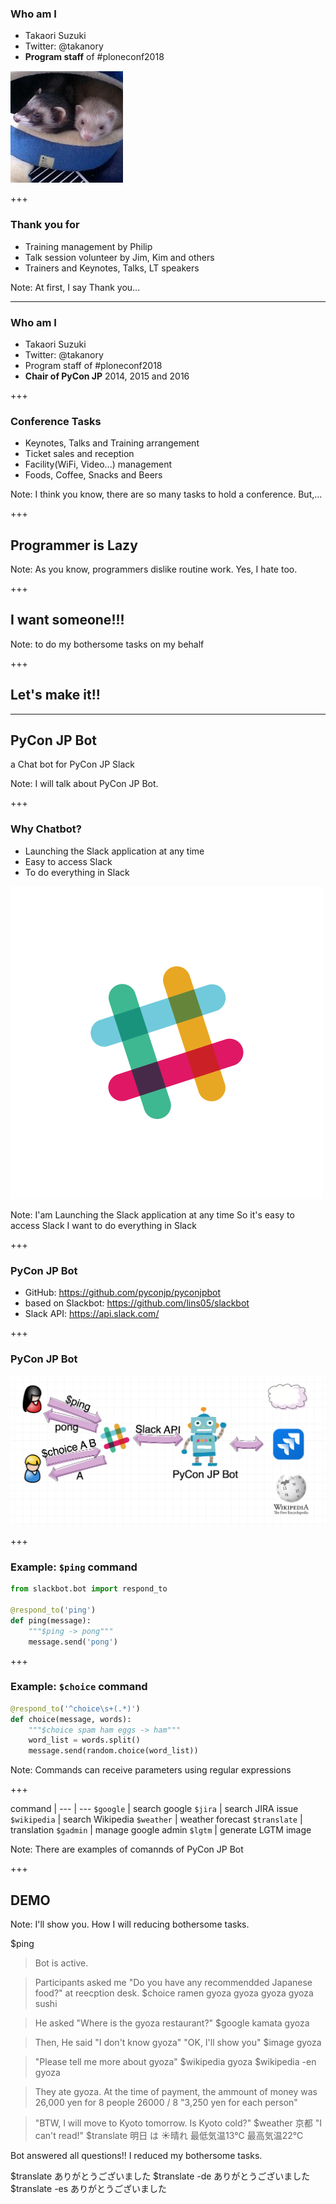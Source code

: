 ### Who am I

* Takaori Suzuki
* Twitter: @takanory
* **Program staff** of #ploneconf2018

![takanory](assets/images/kurokuri.jpg)

+++

### Thank you for

* Training management by Philip
* Talk session volunteer by Jim, Kim and others
* Trainers and Keynotes, Talks, LT speakers

Note:
At first, I say Thank you...

---

### Who am I

* Takaori Suzuki
* Twitter: @takanory
* Program staff of #ploneconf2018
* **Chair of PyCon JP** 2014, 2015 and 2016

+++

### Conference Tasks

* Keynotes, Talks and Training arrangement
* Ticket sales and reception
* Facility(WiFi, Video...) management
* Foods, Coffee, Snacks and Beers

Note:
I think you know, there are so many tasks to hold a conference.
But,...

+++

## Programmer is Lazy

Note:
As you know, programmers dislike routine work.
Yes, I hate too.

+++

## I want someone!!!

Note:
to do my bothersome tasks on my behalf

+++

## Let's make it!!

---

## PyCon JP Bot

a Chat bot for PyCon JP Slack

Note:
I will talk about PyCon JP Bot.

+++

### Why Chatbot?

* Launching the Slack application at any time
* Easy to access Slack
* To do everything in Slack

![slack](20181109ploneconf/images/slack.png)

Note: 
I'am Launching the Slack application at any time
So it's easy to access Slack
I want to do everything in Slack

+++

### PyCon JP Bot

* GitHub: https://github.com/pyconjp/pyconjpbot
* based on Slackbot: https://github.com/lins05/slackbot
* Slack API: https://api.slack.com/

+++

### PyCon JP Bot

![architecture](20181109ploneconf/images/architecture.png)

+++

### Example: `$ping` command

```python
from slackbot.bot import respond_to

@respond_to('ping')
def ping(message):
    """$ping -> pong"""
    message.send('pong')
```

+++

### Example: `$choice` command

```python
@respond_to('^choice\s+(.*)')
def choice(message, words):
    """$choice spam ham eggs -> ham"""
    word_list = words.split()
    message.send(random.choice(word_list))
```

Note:
Commands can receive parameters using regular expressions

+++

command |
--- | ---
`$google` | search google
`$jira` | search JIRA issue
`$wikipedia` | search Wikipedia
`$weather` | weather forecast
`$translate` | translation
`$gadmin` | manage google admin
`$lgtm` | generate LGTM image

Note:
There are examples of comannds of PyCon JP Bot

+++

## DEMO

Note:
I'll show you.
How I will reducing bothersome tasks.

$ping
> Bot is active.

> Participants asked me "Do you have any recommendded Japanese food?" at reecption desk.
$choice ramen gyoza gyoza gyoza gyoza sushi

> He asked "Where is the gyoza restaurant?"
$google kamata gyoza

> Then, He said "I don't know gyoza"
> "OK, I'll show you"
$image gyoza

> "Please tell me more about gyoza"
$wikipedia gyoza
$wikipedia -en gyoza

> They ate gyoza.
> At the time of payment, the ammount of money was 26,000 yen for 8 people
26000 / 8
"3,250 yen for each person"

> "BTW, I will move to Kyoto tomorrow. Is Kyoto cold?"
$weather 京都
> "I can't read!"
$translate 明日 は :sunny:晴れ 最低気温13℃ 最高気温22℃

Bot answered all questions!!
I reduced my bothersome tasks.

$translate ありがとうございました
$translate -de ありがとうございました
$translate -es ありがとうございました
